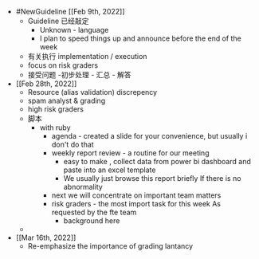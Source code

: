 - #NewGuideline [[Feb 9th, 2022]]
	- Guideline 已经敲定
		- Unknown - language
		- I plan to speed things up and announce before the end of the week
	- 有关执行 implementation / execution
	- focus on risk graders
	- 接受问题 -初步处理 - 汇总 - 解答
- [[Feb 28th, 2022]]
	- Resource (alias validation) discrepency
	- spam analyst & grading
	- high risk graders
	- 脚本
		- with ruby
			- agenda - created a slide for your convenience, but usually i don't do that
			- weekly report review - a routine for our meeting
				- easy to make , collect data from power bi dashboard and paste into an excel template
				- We usually just browse this report briefly If there is no abnormality
			- next we will concentrate on important team matters
			- risk graders - the most import task for this week As requested by the fte team
				- background here
	-
- [[Mar 16th, 2022]]
	- Re-emphasize the importance of grading lantancy